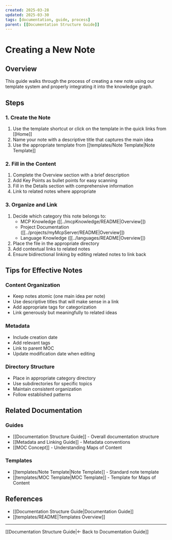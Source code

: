 ```yaml
---
created: 2025-03-28
updated: 2025-03-30
tags: [documentation, guide, process]
parent: [[Documentation Structure Guide]]
---
```


# Creating a New Note

## Overview

This guide walks through the process of creating a new note using our template system and properly integrating it into the knowledge graph.

## Steps

### 1. Create the Note

1. Use the template shortcut or click on the template in the quick links from [[Home]]
2. Name your note with a descriptive title that captures the main idea
3. Use the appropriate template from [[templates/Note Template|Note Template]]

### 2. Fill in the Content

1. Complete the Overview section with a brief description
2. Add Key Points as bullet points for easy scanning
3. Fill in the Details section with comprehensive information
4. Link to related notes where appropriate

### 3. Organize and Link

1. Decide which category this note belongs to:
   - MCP Knowledge ([[../mcpKnowledge/README|Overview]])
   - Project Documentation ([[../projects/myMcpServer/README|Overview]])
   - Language Knowledge ([[../languages/README|Overview]])
2. Place the file in the appropriate directory
3. Add contextual links to related notes
4. Ensure bidirectional linking by editing related notes to link back

## Tips for Effective Notes

### Content Organization

- Keep notes atomic (one main idea per note)
- Use descriptive titles that will make sense in a link
- Add appropriate tags for categorization
- Link generously but meaningfully to related ideas

### Metadata

- Include creation date
- Add relevant tags
- Link to parent MOC
- Update modification date when editing

### Directory Structure

- Place in appropriate category directory
- Use subdirectories for specific topics
- Maintain consistent organization
- Follow established patterns

## Related Documentation

### Guides

- [[Documentation Structure Guide]] - Overall documentation structure
- [[Metadata and Linking Guide]] - Metadata conventions
- [[MOC Concept]] - Understanding Maps of Content

### Templates

- [[templates/Note Template|Note Template]] - Standard note template
- [[templates/MOC Template|MOC Template]] - Template for Maps of Content

## References

- [[Documentation Structure Guide|Documentation Guide]]
- [[templates/README|Templates Overview]]

---

[[Documentation Structure Guide|← Back to Documentation Guide]]

